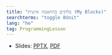 ```yaml
---
title: "בלוקים בהתאמה אישית (My Blocks)"
searchterms: "toggle 8Unit"
lang: "he"
tag: ProgrammingLesson
---
```

 <ul>
 <li class="ng-binding">Slides:
 <a href="ProgrammingLessons/MyBlocks-Hebrew.pptx">PPTX</a>,
 <a href="ProgrammingLessons/MyBlocks-Hebrew.pptx.pdf">PDF</a>
 </li>
 </ul>
